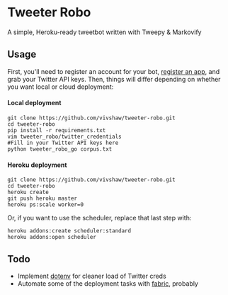 # Tweeter Robo

A simple, Heroku-ready tweetbot written with Tweepy &amp; Markovify

## Usage

First, you'll need to register an account for your bot, [register an app](https://apps.twitter.com/), and grab your Twitter API keys. Then, things will differ depending on whether you want local or cloud deployment:

#### Local deployment

```
git clone https://github.com/vivshaw/tweeter-robo.git
cd tweeter-robo
pip install -r requirements.txt
vim tweeter_robo/twitter_credentials
#Fill in your Twitter API keys here
python tweeter_robo_go corpus.txt
```
#### Heroku deployment

```
git clone https://github.com/vivshaw/tweeter-robo.git
cd tweeter-robo
heroku create
git push heroku master
heroku ps:scale worker=0
```

Or, if you want to use the scheduler, replace that last step with:

```
heroku addons:create scheduler:standard
heroku addons:open scheduler
```

## Todo

* Implement [dotenv](https://github.com/theskumar/python-dotenv) for cleaner load of Twitter creds
* Automate some of the deployment tasks with [fabric](http://www.fabfile.org/), probably

